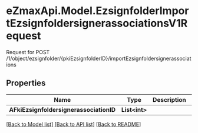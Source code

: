 # eZmaxApi.Model.EzsignfolderImportEzsignfoldersignerassociationsV1Request
Request for POST /1/object/ezsignfolder/{pkiEzsignfolderID}/importEzsignfoldersignerassociations

## Properties

Name | Type | Description | Notes
------------ | ------------- | ------------- | -------------
**AFkiEzsignfoldersignerassociationID** | **List&lt;int&gt;** |  | 

[[Back to Model list]](../README.md#documentation-for-models) [[Back to API list]](../README.md#documentation-for-api-endpoints) [[Back to README]](../README.md)

